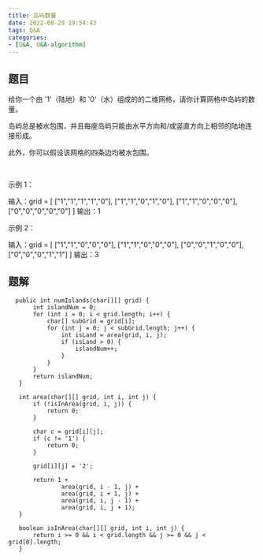 ```yaml
---
title: 岛屿数量
date: 2022-08-29 19:54:43
tags: Q&A
categories:
- [Q&A, Q&A-algorithm]
---
```


## 题目
给你一个由 '1'（陆地）和 '0'（水）组成的的二维网格，请你计算网格中岛屿的数量。

岛屿总是被水包围，并且每座岛屿只能由水平方向和/或竖直方向上相邻的陆地连接形成。

此外，你可以假设该网格的四条边均被水包围。

 

示例 1：

输入：grid = [
  ["1","1","1","1","0"],
  ["1","1","0","1","0"],
  ["1","1","0","0","0"],
  ["0","0","0","0","0"]
]
输出：1

示例 2：

输入：grid = [
  ["1","1","0","0","0"],
  ["1","1","0","0","0"],
  ["0","0","1","0","0"],
  ["0","0","0","1","1"]
]
输出：3

## 题解
```
  public int numIslands(char[][] grid) {
       int islandNum = 0;
       for (int i = 0; i < grid.length; i++) {
           char[] subGrid = grid[i];
           for (int j = 0; j < subGrid.length; j++) {
               int isLand = area(grid, i, j);
               if (isLand > 0) {
                   islandNum++;
               }
           }
       }
       return islandNum;
   }

   int area(char[][] grid, int i, int j) {
       if (!isInArea(grid, i, j)) {
           return 0;
       }

       char c = grid[i][j];
       if (c != '1') {
           return 0;
       }

       grid[i][j] = '2';

       return 1 +
               area(grid, i - 1, j) +
               area(grid, i + 1, j) +
               area(grid, i, j - 1) +
               area(grid, i, j + 1);
   }

   boolean isInArea(char[][] grid, int i, int j) {
       return i >= 0 && i < grid.length && j >= 0 && j < grid[0].length;
   }
```
 
